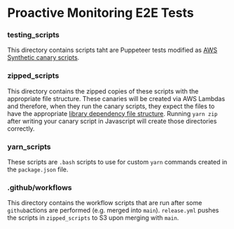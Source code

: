 # Proactive Monitoring E2E Tests

### testing_scripts
This directory contains scripts taht are Puppeteer tests modified as [AWS Synthetic canary scripts](https://docs.aws.amazon.com/AmazonCloudWatch/latest/monitoring/CloudWatch_Synthetics_Canaries_WritingCanary_Nodejs.html#CloudWatch_Synthetics_Canaries_modify_puppeteer_script). 

### zipped_scripts
This directory contains the zipped copies of these scripts with the appropriate file structure. These canaries will be created via AWS Lambdas and therefore, when they run the canary scripts, they expect the files to have the appropriate [library dependency file structure](https://docs.aws.amazon.com/lambda/latest/dg/configuration-layers.html#configuration-layers-path). Running `yarn zip` after writing your canary script in Javascript will create those directories correctly.

### yarn_scripts
These scripts are `.bash` scripts to use for custom `yarn` commands created in the `package.json` file.

### .github/workflows
This directory contains the workflow scripts that are run after some `github`actions are performed (e.g. merged into `main`). `release.yml` pushes the scripts in `zipped_scripts` to S3 upon merging with `main`.
